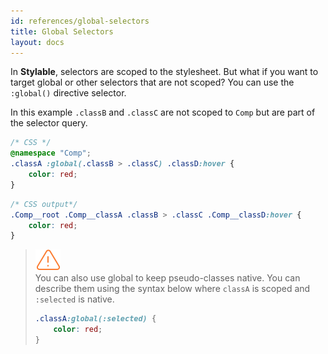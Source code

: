 ```yaml
---
id: references/global-selectors
title: Global Selectors
layout: docs
---
```


In **Stylable**, selectors are scoped to the stylesheet. But what if you want to target global or other selectors that are not scoped? You can use the `:global()` directive selector. 

In this example `.classB` and `.classC` are not scoped to `Comp` but are part of the selector query.

```css
/* CSS */
@namespace "Comp";
.classA :global(.classB > .classC) .classD:hover {
    color: red;
}
```

```css
/* CSS output*/
.Comp__root .Comp__classA .classB > .classC .Comp__classD:hover {
    color: red;
}
```

> ![notice](../assets/notice.svg)  
> You can also use global to keep pseudo-classes native. You can describe them using the syntax below where `classA` is scoped and `:selected` is native.
>
> ```css
> .classA:global(:selected) {
>     color: red;
> }
> ```
